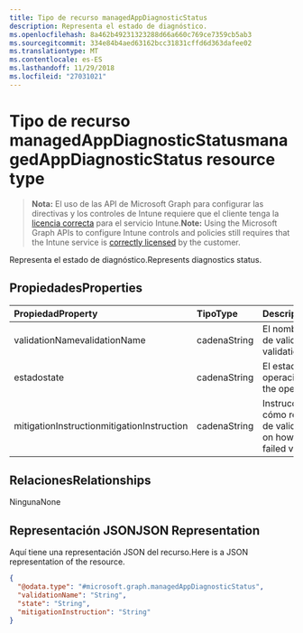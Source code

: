 ```yaml
---
title: Tipo de recurso managedAppDiagnosticStatus
description: Representa el estado de diagnóstico.
ms.openlocfilehash: 8a462b49231323288d66a660c769ce7359cb5ab3
ms.sourcegitcommit: 334e84b4aed63162bcc31831cffd6d363dafee02
ms.translationtype: MT
ms.contentlocale: es-ES
ms.lasthandoff: 11/29/2018
ms.locfileid: "27031021"
---
```

# <a name="managedappdiagnosticstatus-resource-type"></a><span data-ttu-id="adac4-103">Tipo de recurso managedAppDiagnosticStatus</span><span class="sxs-lookup"><span data-stu-id="adac4-103">managedAppDiagnosticStatus resource type</span></span>

> <span data-ttu-id="adac4-104">**Nota:** El uso de las API de Microsoft Graph para configurar las directivas y los controles de Intune requiere que el cliente tenga la [licencia correcta](https://go.microsoft.com/fwlink/?linkid=839381) para el servicio Intune.</span><span class="sxs-lookup"><span data-stu-id="adac4-104">**Note:** Using the Microsoft Graph APIs to configure Intune controls and policies still requires that the Intune service is [correctly licensed](https://go.microsoft.com/fwlink/?linkid=839381) by the customer.</span></span>

<span data-ttu-id="adac4-105">Representa el estado de diagnóstico.</span><span class="sxs-lookup"><span data-stu-id="adac4-105">Represents diagnostics status.</span></span>
## <a name="properties"></a><span data-ttu-id="adac4-106">Propiedades</span><span class="sxs-lookup"><span data-stu-id="adac4-106">Properties</span></span>
|<span data-ttu-id="adac4-107">Propiedad</span><span class="sxs-lookup"><span data-stu-id="adac4-107">Property</span></span>|<span data-ttu-id="adac4-108">Tipo</span><span class="sxs-lookup"><span data-stu-id="adac4-108">Type</span></span>|<span data-ttu-id="adac4-109">Descripción</span><span class="sxs-lookup"><span data-stu-id="adac4-109">Description</span></span>|
|:---|:---|:---|
|<span data-ttu-id="adac4-110">validationName</span><span class="sxs-lookup"><span data-stu-id="adac4-110">validationName</span></span>|<span data-ttu-id="adac4-111">cadena</span><span class="sxs-lookup"><span data-stu-id="adac4-111">String</span></span>|<span data-ttu-id="adac4-112">El nombre descriptivo de validación</span><span class="sxs-lookup"><span data-stu-id="adac4-112">The validation friendly name</span></span>|
|<span data-ttu-id="adac4-113">estado</span><span class="sxs-lookup"><span data-stu-id="adac4-113">state</span></span>|<span data-ttu-id="adac4-114">cadena</span><span class="sxs-lookup"><span data-stu-id="adac4-114">String</span></span>|<span data-ttu-id="adac4-115">El estado actual de la operación.</span><span class="sxs-lookup"><span data-stu-id="adac4-115">The state of the operation</span></span>|
|<span data-ttu-id="adac4-116">mitigationInstruction</span><span class="sxs-lookup"><span data-stu-id="adac4-116">mitigationInstruction</span></span>|<span data-ttu-id="adac4-117">cadena</span><span class="sxs-lookup"><span data-stu-id="adac4-117">String</span></span>|<span data-ttu-id="adac4-118">Instrucciones sobre cómo reducir un error de validación</span><span class="sxs-lookup"><span data-stu-id="adac4-118">Instruction on how to mitigate a failed validation</span></span>|

## <a name="relationships"></a><span data-ttu-id="adac4-119">Relaciones</span><span class="sxs-lookup"><span data-stu-id="adac4-119">Relationships</span></span>
<span data-ttu-id="adac4-120">Ninguna</span><span class="sxs-lookup"><span data-stu-id="adac4-120">None</span></span>
## <a name="json-representation"></a><span data-ttu-id="adac4-121">Representación JSON</span><span class="sxs-lookup"><span data-stu-id="adac4-121">JSON Representation</span></span>
<span data-ttu-id="adac4-122">Aquí tiene una representación JSON del recurso.</span><span class="sxs-lookup"><span data-stu-id="adac4-122">Here is a JSON representation of the resource.</span></span>
<!-- {
  "blockType": "resource",
  "@odata.type": "microsoft.graph.managedAppDiagnosticStatus"
}
-->
``` json
{
  "@odata.type": "#microsoft.graph.managedAppDiagnosticStatus",
  "validationName": "String",
  "state": "String",
  "mitigationInstruction": "String"
}
```



